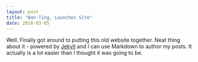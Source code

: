 ```yaml
---
layout: post
title: "Wan-Ting, Launches Site"
date: 2018-03-05
---
```


Well. Finally got around to putting this old website together. Neat thing about it - powered by [Jekyll](http://jekyllrb.com) and I can use Markdown to author my posts. It actually is a lot easier than I thought it was going to be.
